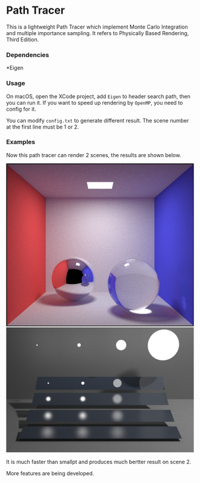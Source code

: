 # Path Tracer

This is a lightweight Path Tracer which implement Monte Carlo Integration and multiple importance sampling. It refers to Physically Based Rendering, Third Edition.

### Dependencies

*Eigen

### Usage

On macOS, open the XCode project, add `Eigen` to header search path, then you can run it. If you want to speed up rendering by `OpenMP`, you need to config for it. 

You can modify `config.txt` to generate different result. The scene number at the first line must be 1 or 2.

### Examples

Now this path tracer can render 2 scenes, the results are shown below.

![](./PathTracer/result/cbox-mis-1024-10-2956s.png) ![](./PathTracer/result/veach-mis-1024-10-1122s.png '描述')



It is much faster than smallpt and produces much bertter result on scene 2.

More features are being developed.
